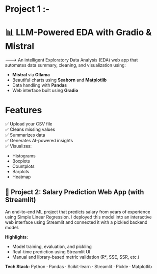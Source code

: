 # Project 1 :-

# 📊 LLM-Powered EDA with Gradio & Mistral

---> An intelligent Exploratory Data Analysis (EDA) web app that automates data summary, cleaning, and visualization using:

- **Mistral** via **Ollama**
- Beautiful charts using **Seaborn** and **Matplotlib**
- Data handling with **Pandas**
- Web interface built using **Gradio**
# Features

✅ Upload your CSV file  
✅ Cleans missing values  
✅ Summarizes data  
✅ Generates AI-powered insights  
✅ Visualizes:
- Histograms
- Boxplots
- Countplots
- Barplots
- Heatmap
## 📘 Project 2: Salary Prediction Web App (with Streamlit)

An end-to-end ML project that predicts salary from years of experience using Simple Linear Regression. I deployed this model into an interactive web interface using Streamlit and connected it with a pickled backend model.

**Highlights:**
- Model training, evaluation, and pickling
- Real-time prediction using Streamlit UI
- Manual and library-based metric validation (R², SSE, SSR, etc.)

**Tech Stack:** Python · Pandas · Scikit-learn · Streamlit · Pickle · Matplotlib
